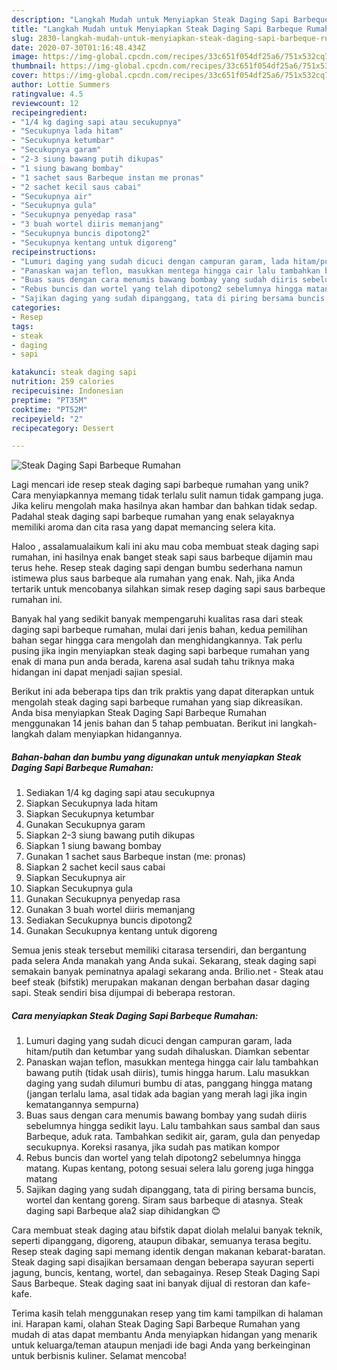 ```yaml
---
description: "Langkah Mudah untuk Menyiapkan Steak Daging Sapi Barbeque Rumahan yang Lezat"
title: "Langkah Mudah untuk Menyiapkan Steak Daging Sapi Barbeque Rumahan yang Lezat"
slug: 2830-langkah-mudah-untuk-menyiapkan-steak-daging-sapi-barbeque-rumahan-yang-lezat
date: 2020-07-30T01:16:48.434Z
image: https://img-global.cpcdn.com/recipes/33c651f054df25a6/751x532cq70/steak-daging-sapi-barbeque-rumahan-foto-resep-utama.jpg
thumbnail: https://img-global.cpcdn.com/recipes/33c651f054df25a6/751x532cq70/steak-daging-sapi-barbeque-rumahan-foto-resep-utama.jpg
cover: https://img-global.cpcdn.com/recipes/33c651f054df25a6/751x532cq70/steak-daging-sapi-barbeque-rumahan-foto-resep-utama.jpg
author: Lottie Summers
ratingvalue: 4.5
reviewcount: 12
recipeingredient:
- "1/4 kg daging sapi atau secukupnya"
- "Secukupnya lada hitam"
- "Secukupnya ketumbar"
- "Secukupnya garam"
- "2-3 siung bawang putih dikupas"
- "1 siung bawang bombay"
- "1 sachet saus Barbeque instan me pronas"
- "2 sachet kecil saus cabai"
- "Secukupnya air"
- "Secukupnya gula"
- "Secukupnya penyedap rasa"
- "3 buah wortel diiris memanjang"
- "Secukupnya buncis dipotong2"
- "Secukupnya kentang untuk digoreng"
recipeinstructions:
- "Lumuri daging yang sudah dicuci dengan campuran garam, lada hitam/putih dan ketumbar yang sudah dihaluskan. Diamkan sebentar"
- "Panaskan wajan teflon, masukkan mentega hingga cair lalu tambahkan bawang putih (tidak usah diiris), tumis hingga harum. Lalu masukkan daging yang sudah dilumuri bumbu di atas, panggang hingga matang (jangan terlalu lama, asal tidak ada bagian yang merah lagi jika ingin kematangannya sempurna)"
- "Buas saus dengan cara menumis bawang bombay yang sudah diiris sebelumnya hingga sedikit layu. Lalu tambahkan saus sambal dan saus Barbeque, aduk rata. Tambahkan sedikit air, garam, gula dan penyedap secukupnya. Koreksi rasanya, jika sudah pas matikan kompor"
- "Rebus buncis dan wortel yang telah dipotong2 sebelumnya hingga matang. Kupas kentang, potong sesuai selera lalu goreng juga hingga matang"
- "Sajikan daging yang sudah dipanggang, tata di piring bersama buncis, wortel dan kentang goreng. Siram saus barbeque di atasnya. Steak daging sapi Barbeque ala2 siap dihidangkan 😊"
categories:
- Resep
tags:
- steak
- daging
- sapi

katakunci: steak daging sapi 
nutrition: 259 calories
recipecuisine: Indonesian
preptime: "PT35M"
cooktime: "PT52M"
recipeyield: "2"
recipecategory: Dessert

---
```



![Steak Daging Sapi Barbeque Rumahan](https://img-global.cpcdn.com/recipes/33c651f054df25a6/751x532cq70/steak-daging-sapi-barbeque-rumahan-foto-resep-utama.jpg)

Lagi mencari ide resep steak daging sapi barbeque rumahan yang unik? Cara menyiapkannya memang tidak terlalu sulit namun tidak gampang juga. Jika keliru mengolah maka hasilnya akan hambar dan bahkan tidak sedap. Padahal steak daging sapi barbeque rumahan yang enak selayaknya memiliki aroma dan cita rasa yang dapat memancing selera kita.

Haloo , assalamualaikum kali ini aku mau coba membuat steak daging sapi rumahan, ini hasilnya enak banget steak sapi saus barbeque dijamin mau terus hehe. Resep steak daging sapi dengan bumbu sederhana namun istimewa plus saus barbeque ala rumahan yang enak. Nah, jika Anda tertarik untuk mencobanya silahkan simak resep daging sapi saus barbeque rumahan ini.

Banyak hal yang sedikit banyak mempengaruhi kualitas rasa dari steak daging sapi barbeque rumahan, mulai dari jenis bahan, kedua pemilihan bahan segar hingga cara mengolah dan menghidangkannya. Tak perlu pusing jika ingin menyiapkan steak daging sapi barbeque rumahan yang enak di mana pun anda berada, karena asal sudah tahu triknya maka hidangan ini dapat menjadi sajian spesial.


Berikut ini ada beberapa tips dan trik praktis yang dapat diterapkan untuk mengolah steak daging sapi barbeque rumahan yang siap dikreasikan. Anda bisa menyiapkan Steak Daging Sapi Barbeque Rumahan menggunakan 14 jenis bahan dan 5 tahap pembuatan. Berikut ini langkah-langkah dalam menyiapkan hidangannya.

<!--inarticleads1-->

##### Bahan-bahan dan bumbu yang digunakan untuk menyiapkan Steak Daging Sapi Barbeque Rumahan:

1. Sediakan 1/4 kg daging sapi atau secukupnya
1. Siapkan Secukupnya lada hitam
1. Siapkan Secukupnya ketumbar
1. Gunakan Secukupnya garam
1. Siapkan 2-3 siung bawang putih dikupas
1. Siapkan 1 siung bawang bombay
1. Gunakan 1 sachet saus Barbeque instan (me: pronas)
1. Siapkan 2 sachet kecil saus cabai
1. Siapkan Secukupnya air
1. Siapkan Secukupnya gula
1. Gunakan Secukupnya penyedap rasa
1. Gunakan 3 buah wortel diiris memanjang
1. Sediakan Secukupnya buncis dipotong2
1. Gunakan Secukupnya kentang untuk digoreng


Semua jenis steak tersebut memiliki citarasa tersendiri, dan bergantung pada selera Anda manakah yang Anda sukai. Sekarang, steak daging sapi semakain banyak peminatnya apalagi sekarang anda. Brilio.net - Steak atau beef steak (bifstik) merupakan makanan dengan berbahan dasar daging sapi. Steak sendiri bisa dijumpai di beberapa restoran. 

<!--inarticleads2-->

##### Cara menyiapkan Steak Daging Sapi Barbeque Rumahan:

1. Lumuri daging yang sudah dicuci dengan campuran garam, lada hitam/putih dan ketumbar yang sudah dihaluskan. Diamkan sebentar
1. Panaskan wajan teflon, masukkan mentega hingga cair lalu tambahkan bawang putih (tidak usah diiris), tumis hingga harum. Lalu masukkan daging yang sudah dilumuri bumbu di atas, panggang hingga matang (jangan terlalu lama, asal tidak ada bagian yang merah lagi jika ingin kematangannya sempurna)
1. Buas saus dengan cara menumis bawang bombay yang sudah diiris sebelumnya hingga sedikit layu. Lalu tambahkan saus sambal dan saus Barbeque, aduk rata. Tambahkan sedikit air, garam, gula dan penyedap secukupnya. Koreksi rasanya, jika sudah pas matikan kompor
1. Rebus buncis dan wortel yang telah dipotong2 sebelumnya hingga matang. Kupas kentang, potong sesuai selera lalu goreng juga hingga matang
1. Sajikan daging yang sudah dipanggang, tata di piring bersama buncis, wortel dan kentang goreng. Siram saus barbeque di atasnya. Steak daging sapi Barbeque ala2 siap dihidangkan 😊


Cara membuat steak daging atau bifstik dapat diolah melalui banyak teknik, seperti dipanggang, digoreng, ataupun dibakar, semuanya terasa begitu. Resep steak daging sapi memang identik dengan makanan kebarat-baratan. Steak daging sapi disajikan bersamaan dengan beberapa sayuran seperti jagung, buncis, kentang, wortel, dan sebagainya. Resep Steak Daging Sapi Saus Barbeque. Steak daging saat ini banyak dijual di restoran dan kafe-kafe. 

Terima kasih telah menggunakan resep yang tim kami tampilkan di halaman ini. Harapan kami, olahan Steak Daging Sapi Barbeque Rumahan yang mudah di atas dapat membantu Anda menyiapkan hidangan yang menarik untuk keluarga/teman ataupun menjadi ide bagi Anda yang berkeinginan untuk berbisnis kuliner. Selamat mencoba!
